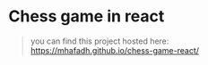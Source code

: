 # Chess game in react

> you can find this project hosted here:
https://mhafadh.github.io/chess-game-react/
